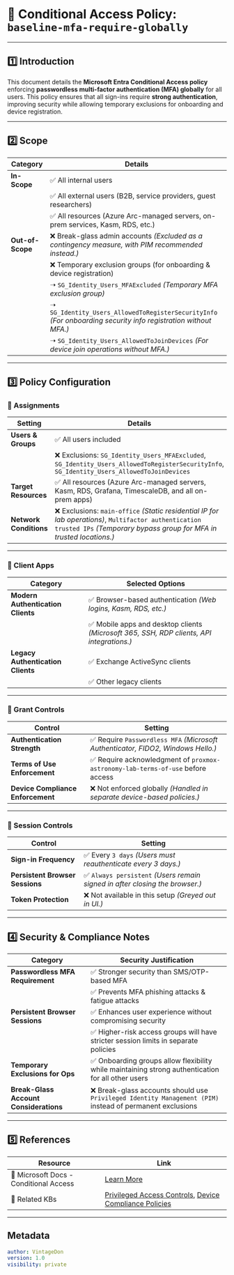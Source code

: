 # **🔐 Conditional Access Policy: `baseline-mfa-require-globally`**  

---

## **1️⃣ Introduction**  

This document details the **Microsoft Entra Conditional Access policy** enforcing **passwordless multi-factor authentication (MFA) globally** for all users. This policy ensures that all sign-ins require **strong authentication**, improving security while allowing temporary exclusions for onboarding and device registration.

---

## **2️⃣ Scope**  

| **Category**  | **Details**  |
|--------------|-------------|
| **In-Scope**  | ✅ All internal users  |
|              | ✅ All external users (B2B, service providers, guest researchers)  |
|              | ✅ All resources (Azure Arc-managed servers, on-prem services, Kasm, RDS, etc.)  |
| **Out-of-Scope**  | ❌ Break-glass admin accounts *(Excluded as a contingency measure, with PIM recommended instead.)*  |
|              | ❌ Temporary exclusion groups (for onboarding & device registration)  |
|              | ➝ `SG_Identity_Users_MFAExcluded` *(Temporary MFA exclusion group)*  |
|              | ➝ `SG_Identity_Users_AllowedToRegisterSecurityInfo` *(For onboarding security info registration without MFA.)*  |
|              | ➝ `SG_Identity_Users_AllowedToJoinDevices` *(For device join operations without MFA.)*  |

---

## **3️⃣ Policy Configuration**  

### **🔹 Assignments**  

| **Setting**  | **Details**  |
|-------------|-------------|
| **Users & Groups**  | ✅ All users included  |
|             | ❌ Exclusions: `SG_Identity_Users_MFAExcluded`, `SG_Identity_Users_AllowedToRegisterSecurityInfo`, `SG_Identity_Users_AllowedToJoinDevices`  |
| **Target Resources**  | ✅ All resources (Azure Arc-managed servers, Kasm, RDS, Grafana, TimescaleDB, and all on-prem apps)  |
| **Network Conditions**  | ❌ Exclusions: `main-office` *(Static residential IP for lab operations)*, `Multifactor authentication trusted IPs` *(Temporary bypass group for MFA in trusted locations.)*  |

---

### **🔹 Client Apps**  

| **Category**  | **Selected Options**  |
|--------------|----------------------|
| **Modern Authentication Clients**  | ✅ Browser-based authentication *(Web logins, Kasm, RDS, etc.)*  |
|                                      | ✅ Mobile apps and desktop clients *(Microsoft 365, SSH, RDP clients, API integrations.)*  |
| **Legacy Authentication Clients**  | ✅ Exchange ActiveSync clients  |
|                                    | ✅ Other legacy clients  |

---

### **🔹 Grant Controls**  

| **Control**  | **Setting**  |
|-------------|-------------|
| **Authentication Strength**  | ✅ Require `Passwordless MFA` *(Microsoft Authenticator, FIDO2, Windows Hello.)*  |
| **Terms of Use Enforcement**  | ✅ Require acknowledgment of `proxmox-astronomy-lab-terms-of-use` before access  |
| **Device Compliance Enforcement**  | ❌ Not enforced globally *(Handled in separate device-based policies.)*  |

---

### **🔹 Session Controls**  

| **Control**  | **Setting**  |
|-------------|-------------|
| **Sign-in Frequency**  | ✅ Every `3 days` *(Users must reauthenticate every 3 days.)*  |
| **Persistent Browser Sessions**  | ✅ `Always persistent` *(Users remain signed in after closing the browser.)*  |
| **Token Protection**  | ❌ Not available in this setup *(Greyed out in UI.)*  |

---

## **4️⃣ Security & Compliance Notes**  

| **Category**  | **Security Justification**  |
|--------------|-----------------------------|
| **Passwordless MFA Requirement**  | ✅ Stronger security than SMS/OTP-based MFA  |
|                                      | ✅ Prevents MFA phishing attacks & fatigue attacks  |
| **Persistent Browser Sessions**  | ✅ Enhances user experience without compromising security  |
|                                      | ✅ Higher-risk access groups will have stricter session limits in separate policies  |
| **Temporary Exclusions for Ops**  | ✅ Onboarding groups allow flexibility while maintaining strong authentication for all other users  |
| **Break-Glass Account Considerations**  | ❌ Break-glass accounts should use `Privileged Identity Management (PIM)` instead of permanent exclusions  |

---

## **5️⃣ References**  

| **Resource**  | **Link**  |
|--------------|----------|
| 🔗 Microsoft Docs - Conditional Access  | [Learn More](https://learn.microsoft.com/en-us/entra/conditional-access/)  |
| 📜 Related KBs  | [Privileged Access Controls](privileged-access.md), [Device Compliance Policies](device-compliance.md)  |

---

## **Metadata**

```yaml
author: VintageDon
version: 1.0
visibility: private
```
